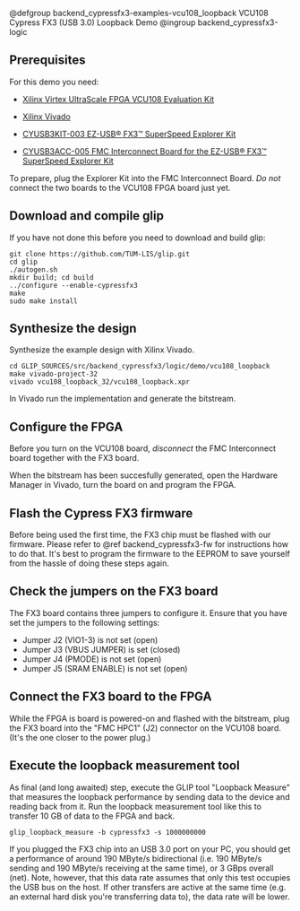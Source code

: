 @defgroup backend_cypressfx3-examples-vcu108_loopback VCU108 Cypress FX3 (USB 3.0) Loopback Demo
@ingroup backend_cypressfx3-logic

Prerequisites
-------------

For this demo you need:

* [Xilinx Virtex UltraScale FPGA VCU108 Evaluation Kit](https://www.xilinx.com/products/boards-and-kits/ek-u1-vcu108-g.html)

* [Xilinx Vivado](http://www.xilinx.com/products/design-tools/vivado/)

* [CYUSB3KIT-003 EZ-USB® FX3™ SuperSpeed Explorer Kit](http://www.cypress.com/documentation/development-kitsboards/cyusb3kit-003-ez-usb-fx3-superspeed-explorer-kit)

* [CYUSB3ACC-005 FMC Interconnect Board for the EZ-USB® FX3™ SuperSpeed Explorer Kit](http://www.cypress.com/documentation/development-kitsboards/cyusb3acc-005-fmc-interconnect-board-ez-usb-fx3-superspeed)

To prepare, plug the Explorer Kit into the FMC Interconnect Board.
*Do not* connect the two boards to the VCU108 FPGA board just yet.


Download and compile glip
-------------------------

If you have not done this before you need to download and build glip:

    git clone https://github.com/TUM-LIS/glip.git
    cd glip
    ./autogen.sh
    mkdir build; cd build
    ../configure --enable-cypressfx3
    make
    sudo make install

Synthesize the design
---------------------

Synthesize the example design with Xilinx Vivado.

    cd GLIP_SOURCES/src/backend_cypressfx3/logic/demo/vcu108_loopback
    make vivado-project-32
    vivado vcu108_loopback_32/vcu108_loopback.xpr

In Vivado run the implementation and generate the bitstream.


Configure the FPGA
------------------

Before you turn on the VCU108 board, *disconnect* the FMC Interconnect board together with the FX3 board.

When the bitstream has been succesfully generated, open the Hardware Manager in Vivado, turn the board on and program the FPGA.


Flash the Cypress FX3 firmware
------------------------------

Before being used the first time, the FX3 chip must be flashed with our firmware.
Please refer to @ref backend_cypressfx3-fw for instructions how to do that.
It's best to program the firmware to the EEPROM to save yourself from the hassle of doing these steps again.


Check the jumpers on the FX3 board
----------------------------------

The FX3 board contains three jumpers to configure it.
Ensure that you have set the jumpers to the following settings:

 * Jumper J2 (VIO1-3) is not set (open)
 * Jumper J3 (VBUS JUMPER) is set (closed)
 * Jumper J4 (PMODE) is not set (open)
 * Jumper J5 (SRAM ENABLE) is not set (open)


Connect the FX3 board to the FPGA
---------------------------------

While the FPGA is board is powered-on and flashed with the bitstream, plug the FX3 board into the "FMC HPC1" (J2) connector on the VCU108 board.
(It's the one closer to the power plug.)


Execute the loopback measurement tool
-------------------------------------

As final (and long awaited) step, execute the GLIP tool "Loopback Measure" that measures the loopback performance by sending data to the device and reading back from it.
Run the loopback measurement tool like this to transfer 10 GB of data to the FPGA and back.

    glip_loopback_measure -b cypressfx3 -s 1000000000


If you plugged the FX3 chip into an USB 3.0 port on your PC, you should get a performance of around 190 MByte/s bidirectional (i.e. 190 MByte/s sending and 190 MByte/s receiving at the same time), or 3 GBps overall (net).
Note, however, that this data rate assumes that only this test occupies the USB bus on the host.
If other transfers are active at the same time (e.g. an external hard disk you're transferring data to), the data rate will be lower.
